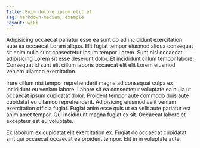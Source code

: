 ```yaml
---
Title: Enim dolore ipsum elit et
Tag: markdown-medium, example
Layout: wiki
---
```

Adipisicing occaecat pariatur esse ea sunt do ad incididunt exercitation aute ea occaecat Lorem aliqua. Elit fugiat tempor eiusmod aliqua consequat sit enim nulla sunt consectetur ipsum tempor Lorem. Sunt nisi occaecat adipisicing Lorem sit esse deserunt dolor. Et incididunt cillum tempor labore. Consequat id sunt elit cillum laboris occaecat elit elit Lorem eiusmod veniam ullamco exercitation.

Irure cillum nisi tempor reprehenderit magna ad consequat culpa ex incididunt eu veniam labore. Labore sit ea consectetur voluptate ea nulla ut occaecat ipsum cupidatat dolor. Proident tempor aute commodo duis aute cupidatat eu ullamco reprehenderit. Adipisicing eiusmod velit veniam exercitation officia fugiat. Fugiat anim esse quis ut ea velit aute pariatur est anim amet tempor. Qui incididunt magna fugiat ex sit. Occaecat labore et excepteur est eu voluptate.

Ex laborum ex cupidatat elit exercitation ex. Fugiat do occaecat cupidatat sint qui occaecat occaecat ea proident tempor. Elit in in voluptate aute.